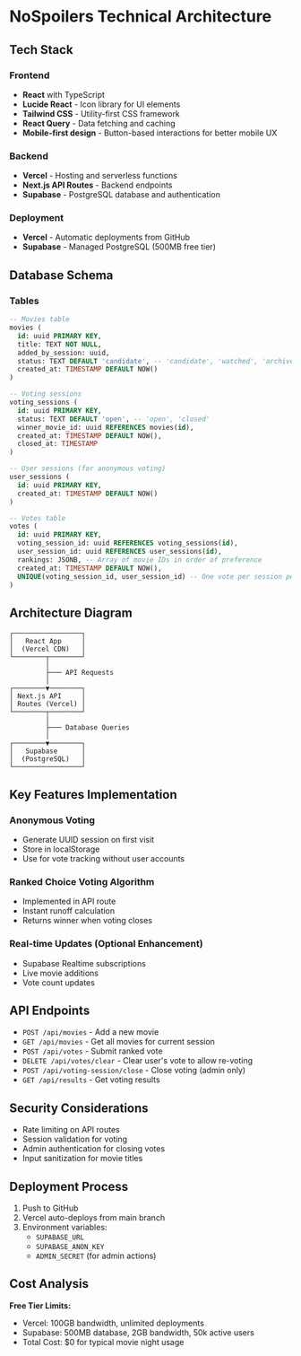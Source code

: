 # NoSpoilers Technical Architecture

## Tech Stack

### Frontend
- **React** with TypeScript
- **Lucide React** - Icon library for UI elements
- **Tailwind CSS** - Utility-first CSS framework
- **React Query** - Data fetching and caching
- **Mobile-first design** - Button-based interactions for better mobile UX

### Backend
- **Vercel** - Hosting and serverless functions
- **Next.js API Routes** - Backend endpoints
- **Supabase** - PostgreSQL database and authentication

### Deployment
- **Vercel** - Automatic deployments from GitHub
- **Supabase** - Managed PostgreSQL (500MB free tier)

## Database Schema

### Tables

```sql
-- Movies table
movies (
  id: uuid PRIMARY KEY,
  title: TEXT NOT NULL,
  added_by_session: uuid,
  status: TEXT DEFAULT 'candidate', -- 'candidate', 'watched', 'archived'
  created_at: TIMESTAMP DEFAULT NOW()
)

-- Voting sessions
voting_sessions (
  id: uuid PRIMARY KEY,
  status: TEXT DEFAULT 'open', -- 'open', 'closed'
  winner_movie_id: uuid REFERENCES movies(id),
  created_at: TIMESTAMP DEFAULT NOW(),
  closed_at: TIMESTAMP
)

-- User sessions (for anonymous voting)
user_sessions (
  id: uuid PRIMARY KEY,
  created_at: TIMESTAMP DEFAULT NOW()
)

-- Votes table
votes (
  id: uuid PRIMARY KEY,
  voting_session_id: uuid REFERENCES voting_sessions(id),
  user_session_id: uuid REFERENCES user_sessions(id),
  rankings: JSONB, -- Array of movie IDs in order of preference
  created_at: TIMESTAMP DEFAULT NOW(),
  UNIQUE(voting_session_id, user_session_id) -- One vote per session per user
)
```

## Architecture Diagram

```
┌─────────────────┐
│   React App     │
│  (Vercel CDN)   │
└────────┬────────┘
         │
         ├─── API Requests
         │
┌────────▼────────┐
│ Next.js API     │
│ Routes (Vercel) │
└────────┬────────┘
         │
         ├─── Database Queries
         │
┌────────▼────────┐
│   Supabase      │
│  (PostgreSQL)   │
└─────────────────┘
```

## Key Features Implementation

### Anonymous Voting
- Generate UUID session on first visit
- Store in localStorage
- Use for vote tracking without user accounts

### Ranked Choice Voting Algorithm
- Implemented in API route
- Instant runoff calculation
- Returns winner when voting closes

### Real-time Updates (Optional Enhancement)
- Supabase Realtime subscriptions
- Live movie additions
- Vote count updates

## API Endpoints

- `POST /api/movies` - Add a new movie
- `GET /api/movies` - Get all movies for current session
- `POST /api/votes` - Submit ranked vote
- `DELETE /api/votes/clear` - Clear user's vote to allow re-voting
- `POST /api/voting-session/close` - Close voting (admin only)
- `GET /api/results` - Get voting results

## Security Considerations

- Rate limiting on API routes
- Session validation for voting
- Admin authentication for closing votes
- Input sanitization for movie titles

## Deployment Process

1. Push to GitHub
2. Vercel auto-deploys from main branch
3. Environment variables:
   - `SUPABASE_URL`
   - `SUPABASE_ANON_KEY`
   - `ADMIN_SECRET` (for admin actions)

## Cost Analysis

**Free Tier Limits:**
- Vercel: 100GB bandwidth, unlimited deployments
- Supabase: 500MB database, 2GB bandwidth, 50k active users
- Total Cost: $0 for typical movie night usage